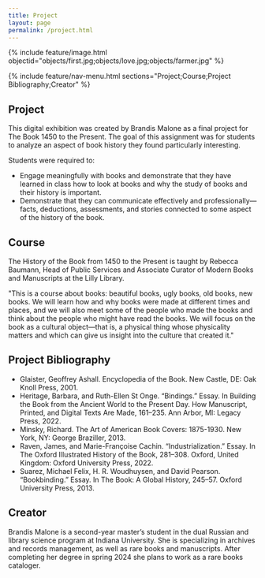 ```yaml
---
title: Project
layout: page
permalink: /project.html
---
```

{% include feature/image.html objectid="objects/first.jpg;objects/love.jpg;objects/farmer.jpg" %}

{% include feature/nav-menu.html sections="Project;Course;Project Bibliography;Creator" %} 

## Project
This digital exhibition was created by Brandis Malone as a final project for The Book 1450 to the Present. The goal of this assignment was for students to analyze an aspect of book history they found particularly interesting. 

Students were required to:
* Engage meaningfully with books and demonstrate that they have learned in class how to look at books and why the study of books and their history is important.
* Demonstrate that they can communicate effectively and professionally—facts, deductions, assessments, and stories connected to some aspect of the history of the book.

## Course
The History of the Book from 1450 to the Present is taught by Rebecca Baumann, Head of Public Services and Associate Curator of Modern Books and Manuscripts at the Lilly Library. 

"This is a course about books: beautiful books, ugly books, old books, new books. We will learn how and why books were made at different times and places, and we will also meet some of the people who made the books and think about the people who might have read the books. We will focus on the book as a cultural object—that is, a physical thing whose physicality matters and which can give us insight into the culture that created it."

## Project Bibliography
* Glaister, Geoffrey Ashall. Encyclopedia of the Book. New Castle, DE: Oak Knoll Press, 2001. 
* Heritage, Barbara, and Ruth-Ellen St Onge. “Bindings.” Essay. In Building the Book from the Ancient World to the Present Day. How Manuscript, Printed, and Digital Texts Are Made, 161–235. Ann Arbor, MI: Legacy Press, 2022. 
* Minsky, Richard. The Art of American Book Covers: 1875-1930. New York, NY: George Braziller, 2013. 
* Raven, James, and Marie-Françoise Cachin. “Industrialization.” Essay. In The Oxford Illustrated History of the Book, 281–308. Oxford, United Kingdom: Oxford University Press, 2022. 
* Suarez, Michael Felix, H. R. Woudhuysen, and David Pearson. “Bookbinding.” Essay. In The Book: A Global History, 245–57. Oxford University Press, 2013. 

## Creator 
Brandis Malone is a second-year master’s student in the dual Russian and library science program at Indiana University. She is specializing in archives and records management, as well as rare books and manuscripts. After completing her degree in spring 2024 she plans to work as a rare books cataloger. 
